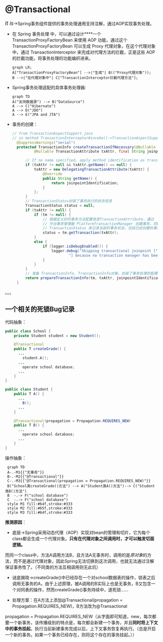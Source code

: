 # @Transactional

<big>*It is*</big>->Spring事务组件提供的事务处理通用支持注解，通过AOP实现事务处理。

- 在 Spring 事务处理 中，可以通过设计****一个 TransactionProxyFactoryBean 来使用 AOP 功能，通过这个
  TransactionProxyFactoryBean 可以生成 Proxy
  代理对象，在这个代理对象中，通过 TransactionInterceptor 来完成对代理方法的拦截，正是这些 AOP 的拦截功能，将事务处理的功能编织进来。
  ```mermaid
  graph LR;
  A["TransactionProxyFactoryBean"] -->|"生成"| B(("Proxy代理对象"));
  B -->|"在代理对象中"| C["TransactionInterceptor拦截代理方法"];
  ```
- Spring事务处理适配的具体事务处理器:
  ```mermaid
  graph TD
  A("支持数据源") --> B("DataSource")
  A --> C("Hibernate")
  A --> D("JDO")
  A --> E("JPA and JTA")
  ```
- 事务的创建：
  ```java
  // from TransactionAspectSupport.java
  // in method TransactionInterceptor#invoke()->TransactionAspectSupport#invokeWithinTransaction()
    @SuppressWarnings("serial")
    protected TransactionInfo createTransactionIfNecessary(@Nullable PlatformTransactionManager tm,
    		@Nullable TransactionAttribute txAttr, final String joinpointIdentification) {

    	// If no name specified, apply method identification as transaction name.
    	if (txAttr != null && txAttr.getName() == null) {
    		txAttr = new DelegatingTransactionAttribute(txAttr) {
    			@Override
    			public String getName() {
    				return joinpointIdentification;
    			}
    		};
    	}
        // TransactionStatus封装了事务执行的状态信息
    	TransactionStatus status = null;
    	if (txAttr != null) {
    		if (tm != null) {
                // 根据定义好的事务方法配置信息TransactionAttribute，通过
                // 平台事务管理器 PlatformTransactionManager 创建事务，同时返回
                // TransactionStatus 来记录当前的事务状态，包括已经创建的事务
    			status = tm.getTransaction(txAttr);
    		}
    		else {
    			if (logger.isDebugEnabled()) {
    				logger.debug("Skipping transactional joinpoint [" + joinpointIdentification +
    						"] because no transaction manager has been configured");
    			}
    		}
    	}
        // 准备 TransactionInfo, TransactionInfo对象，封装了事务处理的配置信息以及TransactionStatus
    	return prepareTransactionInfo(tm, txAttr, joinpointIdentification, status);
    }
  ```
。。。
## 一个相关的死锁Bug记录

代码抽象：

```java
public class School {
    private Student student = new Student();

    @Transactional
    public T createGrade() {
      ...
        student.A();
      ...
        operate school database; 
      ...
    }
}

public class Student {
    public T A() {
      ...
        B();
      ...
    }

    @Transactional(propagation = Propagation.REQUIRES_NEW)
    public T B() {
      ...
        operate school database;
      ...
    }
}
```

操作抽象：

```mermaid
 graph TD
 A-.-M1{{"无事务"}}
 B-.-M2{{"@Transactional"}}
 C-.-M3{{"@Transactional(propagation = Propagation.REQUIRES_NEW)"}}
 B("School类createGrade()方法") --> A("Student类A()方法")--> C("Student类B()方法")
 B  -.-> F("school database")
 C  -.-> F("school database")
 style M1 fill:#64f,stroke:#333
 style M2 fill:#65f,stroke:#333
 style M3 fill:#64f,stroke:#333
```

**推测原因**：

- 底层->Spring采用动态代理（AOP）实现对bean的管理和切片，它为每个class都会生成一个代理对象。**只有在代理对象之间调用时，才可以触发切面逻辑。**

而同一个class中，方法A调用方法B，且方法A无事务时，调用的是*原对象*的方法，而不是通过代理对象，因此Spring无法切换到这次调用，也就无法通过注解保证事务性了。（不同类的方法互相调用则无此坑）

- 谜底揭晓->createGrade()中已经存在一个对school数据表的操作，锁表之后调用无事务的A，由于上述原理，被A调用的B实际上也是无事务，B又包含一个对同表的操作，然而createGrade()事务持续中，遂死锁……

- 处理方案：在A方法上添加@Transactional(propagation = Propagation.REQUIRES_NEW)，B方法改为@Transactional

propagation = Propagation.REQUIRES_NEW（从字面即可知道，new，每次都要一个新事务，该传播级别的特点是，每次都会新建一个事务，并且**同时将上下文中的事务挂起**，执行当前新建事务完成以后，上下文事务恢复再执行。（总是开启一个新的事务。如果一个事务已经存在，则将这个存在的事务挂起。））